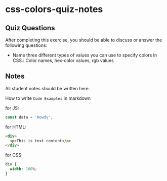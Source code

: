 # css-colors-quiz-notes

## Quiz Questions

After completing this exercise, you should be able to discuss or answer the following questions:

- Name three different types of values you can use to specify colors in CSS.: Color names, hex-color values, rgb values

## Notes

All student notes should be written here.

How to write `Code Examples` in markdown

for JS:

```javascript
const data = 'Howdy';
```

for HTML:

```html
<div>
  <p>This is text content</p>
</div>
```

for CSS:

```css
div {
  width: 100%;
}
```
